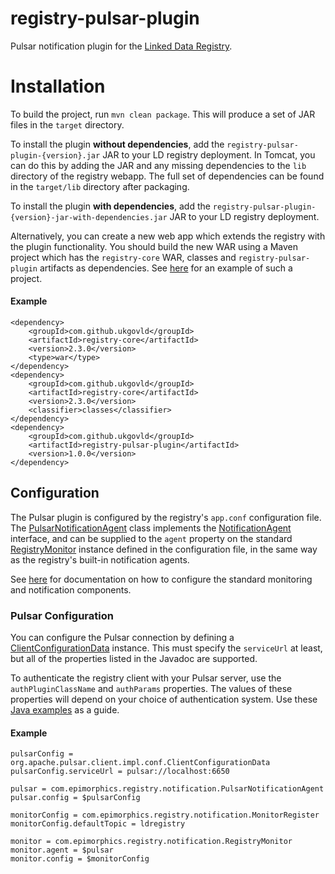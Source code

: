 # registry-pulsar-plugin
Pulsar notification plugin for the [Linked Data Registry](https://github.com/UKGovLD/registry-core).

# Installation
To build the project, run `mvn clean package`.
This will produce a set of JAR files in the `target` directory.

To install the plugin **without dependencies**, add the `registry-pulsar-plugin-{version}.jar` JAR
to your LD registry deployment.
In Tomcat, you can do this by adding the JAR and any missing dependencies to the `lib` directory of the registry webapp.
The full set of dependencies can be found in the `target/lib` directory after packaging. 

To install the plugin **with dependencies**, add the `registry-pulsar-plugin-{version}-jar-with-dependencies.jar` JAR
to your LD registry deployment.

Alternatively, you can create a new web app which extends the registry with the plugin functionality.
You should build the new WAR using a Maven project which has the `registry-core` WAR, classes
and `registry-pulsar-plugin` artifacts as dependencies.
See [here](https://github.com/epimorphics/registry-pulsar-ext) for an example of such a project.
 
#### Example
```
<dependency>
    <groupId>com.github.ukgovld</groupId>
    <artifactId>registry-core</artifactId>
    <version>2.3.0</version>
    <type>war</type>
</dependency>
<dependency>
    <groupId>com.github.ukgovld</groupId>
    <artifactId>registry-core</artifactId>
    <version>2.3.0</version>
    <classifier>classes</classifier>
</dependency>
<dependency>
    <groupId>com.github.ukgovld</groupId>
    <artifactId>registry-pulsar-plugin</artifactId>
    <version>1.0.0</version>
</dependency>
```

## Configuration

The Pulsar plugin is configured by the registry's `app.conf` configuration file.
The [PulsarNotificationAgent](https://github.com/UKGovLD/registry-pulsar-plugin/blob/master/src/main/java/com/epimorphics/registry/notification/PulsarNotificationAgent.java)
class implements the [NotificationAgent](https://github.com/UKGovLD/registry-core/blob/master/src/main/java/com/epimorphics/registry/notification/NotificationAgent.java)
interface,
and can be supplied to the `agent` property on the standard [RegistryMonitor](https://github.com/UKGovLD/registry-core/blob/master/src/main/java/com/epimorphics/registry/notification/RegistryMonitor.java)
instance defined in the configuration file,
in the same way as the registry's built-in notification agents.

See [here](https://github.com/UKGovLD/registry-core/wiki/Notification) for documentation on how to configure
the standard monitoring and notification components.

### Pulsar Configuration

You can configure the Pulsar connection by defining a [ClientConfigurationData](http://pulsar.apache.org/api/client/2.2.0/index.html?org/apache/pulsar/client/impl/conf/ClientConfigurationData.html)
instance.
This must specify the `serviceUrl` at least, but all of the properties listed in the Javadoc are supported.

To authenticate the registry client with your Pulsar server,
use the `authPluginClassName` and `authParams` properties.
The values of these properties will depend on your choice of authentication system.
Use these [Java examples]( https://pulsar.apache.org/docs/en/client-libraries-java/#authentication) as a guide.

#### Example
```
pulsarConfig = org.apache.pulsar.client.impl.conf.ClientConfigurationData
pulsarConfig.serviceUrl = pulsar://localhost:6650

pulsar = com.epimorphics.registry.notification.PulsarNotificationAgent
pulsar.config = $pulsarConfig

monitorConfig = com.epimorphics.registry.notification.MonitorRegister
monitorConfig.defaultTopic = ldregistry

monitor = com.epimorphics.registry.notification.RegistryMonitor
monitor.agent = $pulsar
monitor.config = $monitorConfig
```